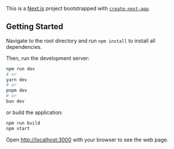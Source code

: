 This is a [Next.js](https://nextjs.org) project bootstrapped with [`create-next-app`](https://nextjs.org/docs/app/api-reference/cli/create-next-app).

## Getting Started

Navigate to the root directory and run `npm install` to install all dependencies.

Then, run the development server:

```bash
npm run dev
# or
yarn dev
# or
pnpm dev
# or
bun dev
```

or build the application:

```bash
npm run build
npm start
```

Open [http://localhost:3000](http://localhost:3000) with your browser to see the web page.

